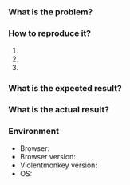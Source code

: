 <!--
Make sure you searched for existing issues that already reported this problem.

Note that issues without a reproduction may be closed immediately!
-->

### What is the problem?

### How to reproduce it?
1.
2.
3.

### What is the expected result?

### What is the actual result?

### Environment
- Browser:
- Browser version:
- Violentmonkey version:
- OS:
